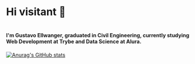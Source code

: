 # Hi visitant 👋 <h1>

#### I'm  Gustavo Ellwanger, graduated in Civil Engineering, currently studying Web Development at Trybe and Data Science at Alura. <h4>
  
  [![Anurag's GitHub stats](https://github-readme-stats.vercel.app/api?username=gellwanger&show_icons=true&theme=dark)](https://github.com/anuraghazra/github-readme-stats)
